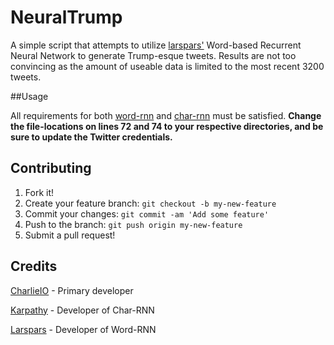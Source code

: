 # NeuralTrump

A simple script that attempts to utilize [larspars'](https://github.com/larspars) Word-based Recurrent Neural Network to generate Trump-esque tweets. Results are not too convincing as the amount of useable data is limited to the most recent 3200 tweets.

##Usage

All requirements for both [word-rnn](https://github.com/larspars/word-rnn) and [char-rnn](https://github.com/karpathy/char-rnn) must be satisfied. **Change the file-locations on lines 72 and 74 to your respective directories, and be sure to update the Twitter credentials.**

## Contributing

1. Fork it!
2. Create your feature branch: `git checkout -b my-new-feature`
3. Commit your changes: `git commit -am 'Add some feature'`
4. Push to the branch: `git push origin my-new-feature`
5. Submit a pull request! 

## Credits

[CharlieIO](https://github.com/CharlieIO) - Primary developer

[Karpathy](https://github.com/karpathy) - Developer of Char-RNN

[Larspars](https://github.com/larspars) - Developer of Word-RNN
